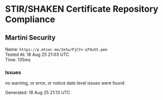 # STIR/SHAKEN Certificate Repository Compliance

## Martini Security

Name: `https://p.mtsec.me/2e5a/PjCYv-qT9u55.pem`\
Tested At: 18 Aug 25 21:03 UTC\
Time: 135ms

### Issues

no warning, or error, or notice date level issues were found

Generated: 18 Aug 25 21:13 UTC